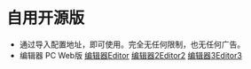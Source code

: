 # 自用开源版
- 通过导入配置地址，即可使用。完全无任何限制，也无任何广告。 
- 编辑器 PC Web版 [编辑器Editor](https://catvodtvofficial.github.io/CatVodTVJsonEditor/) [编辑器2Editor2](http://cron.qiqiv.cn/cron/abc/123/) [编辑器3Editor3](https://饭太硬.ga/%e7%bc%96%e8%be%91%e5%99%a8/)
